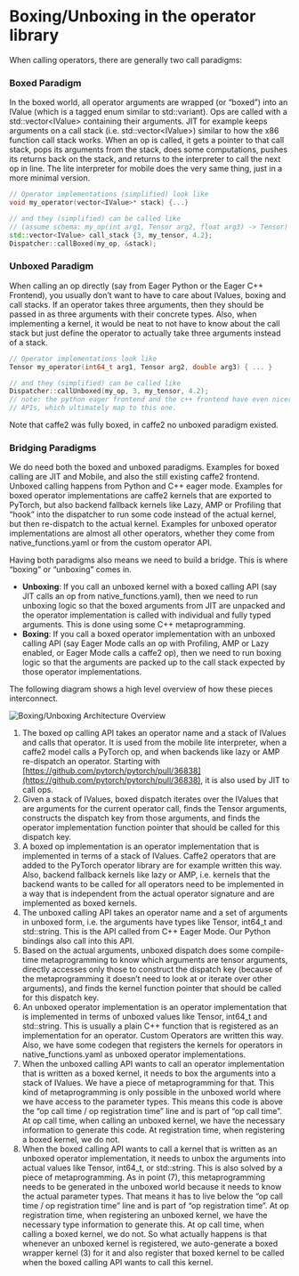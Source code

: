 
# Boxing/Unboxing in the operator library

When calling operators, there are generally two call paradigms:


### Boxed Paradigm

In the boxed world, all operator arguments are wrapped (or “boxed”) into an IValue (which is a tagged enum similar to std::variant). Ops are called with a std::vector&lt;IValue> containing their arguments. JIT for example keeps arguments on a call stack (i.e. std::vector&lt;IValue>) similar to how the x86 function call stack works. When an op is called, it gets a pointer to that call stack, pops its arguments from the stack, does some computations, pushes its returns back on the stack, and returns to the interpreter to call the next op in line. The lite interpreter for mobile does the very same thing, just in a more minimal version.


```cpp
// Operator implementations (simplified) look like
void my_operator(vector<IValue>* stack) {...}

// and they (simplified) can be called like
// (assume schema: my_op(int arg1, Tensor arg2, float arg3) -> Tensor)
std::vector<IValue> call_stack {3, my_tensor, 4.2};
Dispatcher::callBoxed(my_op, &stack);
```



### Unboxed Paradigm

When calling an op directly (say from Eager Python or the Eager C++ Frontend), you usually don’t want to have to care about IValues, boxing and call stacks. If an operator takes three arguments, then they should be passed in as three arguments with their concrete types. Also, when implementing a kernel, it would be neat to not have to know about the call stack but just define the operator to actually take three arguments instead of a stack.


```cpp
// Operator implementations look like
Tensor my_operator(int64_t arg1, Tensor arg2, double arg3) { ... }

// and they (simplified) can be called like
Dispatcher::callUnboxed(my_op, 3, my_tensor, 4.2);
// note: the python eager frontend and the c++ frontend have even nicer
// APIs, which ultimately map to this one.
```


Note that caffe2 was fully boxed, in caffe2 no unboxed paradigm existed.


### Bridging Paradigms

We do need both the boxed and unboxed paradigms. Examples for boxed calling are JIT and Mobile, and also the still existing caffe2 frontend. Unboxed calling happens from Python and C++ eager mode. Examples for boxed operator implementations are caffe2 kernels that are exported to PyTorch, but also backend fallback kernels like Lazy, AMP or Profiling that “hook” into the dispatcher to run some code instead of the actual kernel, but then re-dispatch to the actual kernel. Examples for unboxed operator implementations are almost all other operators, whether they come from native_functions.yaml or from the custom operator API.

Having both paradigms also means we need to build a bridge. This is where “boxing” or “unboxing” comes in.



*   **Unboxing**: If you call an unboxed kernel with a boxed calling API (say JIT calls an op from native_functions.yaml), then we need to run unboxing logic so that the boxed arguments from JIT are unpacked and the operator implementation is called with individual and fully typed arguments. This is done using some C++ metaprogramming.
*   **Boxing**: If you call a boxed operator implementation with an unboxed calling API (say Eager Mode calls an op with Profiling, AMP or Lazy enabled, or Eager Mode calls a caffe2 op), then we need to run boxing logic so that the arguments are packed up to the call stack expected by those operator implementations.

The following diagram shows a high level overview of how these pieces interconnect.

![Boxing/Unboxing Architecture Overview](/pytorch/pytorch/wiki/images/Boxing-and-Unboxing-in-the-PyTorch-Operator-Library-3.svg)

1. The boxed op calling API takes an operator name and a stack of IValues and calls that operator. It is used from the mobile lite interpreter, when a caffe2 model calls a PyTorch op, and when backends like lazy or AMP re-dispatch an operator. Starting with [https://github.com/pytorch/pytorch/pull/36838](https://github.com/pytorch/pytorch/pull/36838), it is also used by JIT to call ops.
2. Given a stack of IValues, boxed dispatch iterates over the IValues that are arguments for the current operator call, finds the Tensor arguments, constructs the dispatch key from those arguments, and finds the operator implementation function pointer that should be called for this dispatch key.
3. A boxed op implementation is an operator implementation that is implemented in terms of a stack of IValues. Caffe2 operators that are added to the PyTorch operator library are for example written this way. Also, backend fallback kernels like lazy or AMP, i.e. kernels that the backend wants to be called for all operators need to be implemented in a way that is independent from the actual operator signature and are implemented as boxed kernels.
4. The unboxed calling API takes an operator name and a set of arguments in unboxed form, i.e. the arguments have types like Tensor, int64_t and std::string. This is the API called from C++ Eager Mode. Our Python bindings also call into this API.
5. Based on the actual arguments, unboxed dispatch does some compile-time metaprogramming to know which arguments are tensor arguments, directly accesses only those to construct the dispatch key (because of the metaprogramming it doesn’t need to look at or iterate over other arguments), and finds the kernel function pointer that should be called for this dispatch key.
6. An unboxed operator implementation is an operator implementation that is implemented in terms of unboxed values like Tensor, int64_t and std::string. This is usually a plain C++ function that is registered as an implementation for an operator. Custom Operators are written this way. Also, we have some codegen that registers the kernels for operators in native_functions.yaml as unboxed operator implementations.
7. When the unboxed calling API wants to call an operator implementation that is written as a boxed kernel, it needs to box the arguments into a stack of IValues. We have a piece of metaprogramming for that. This kind of metaprogramming is only possible in the unboxed world where we have access to the parameter types. This means this code is above the “op call time / op registration time” line and is part of “op call time”. At op call time, when calling an unboxed kernel, we have the necessary information to generate this code. At registration time, when registering a boxed kernel, we do not.
8. When the boxed calling API wants to call a kernel that is written as an unboxed operator implementation, it needs to unbox the arguments into actual values like Tensor, int64_t, or std::string. This is also solved by a piece of metaprogramming. As in point (7), this metaprogramming needs to be generated in the unboxed world because it needs to know the actual parameter types. That means it has to live below the “op call time / op registration time” line and is part of “op registration time”. At op registration time, when registering an unboxed kernel, we have the necessary type information to generate this. At op call time, when calling a boxed kernel, we do not. So what actually happens is that whenever an unboxed kernel is registered, we auto-generate a boxed wrapper kernel (3) for it and also register that boxed kernel to be called when the boxed calling API wants to call this kernel.

